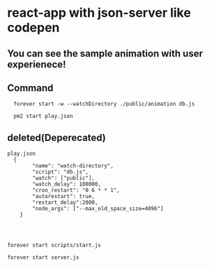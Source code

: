 # react-app with json-server like codepen

## You can see the sample animation with user experienece!

## Command
```
  forever start -w --watchDirectory ./public/animation db.js

  pm2 start play.json
```

## deleted(Deperecated)

```
play.json
  {
        "name": "watch-directory",
        "script": "db.js",
        "watch": ["public"],
        "watch_delay": 100000,
        "cron_restart": "0 6 * * 1",
        "autorestart": true,
        "restart_delay":2000,
        "node_args": ["--max_old_space_size=4096"]
    }




forever start scripts/start.js

forever start server.js
```
